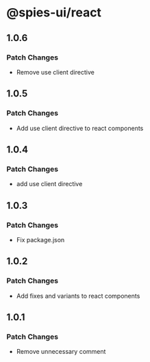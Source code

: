 # @spies-ui/react

## 1.0.6

### Patch Changes

- Remove use client directive

## 1.0.5

### Patch Changes

- Add use client directive to react components

## 1.0.4

### Patch Changes

- add use client directive

## 1.0.3

### Patch Changes

- Fix package.json

## 1.0.2

### Patch Changes

- Add fixes and variants to react components

## 1.0.1

### Patch Changes

- Remove unnecessary comment
